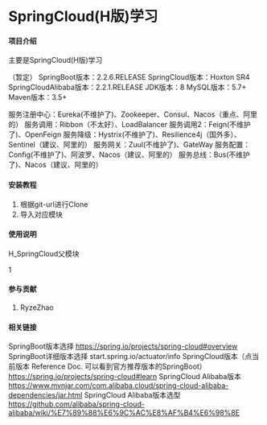 # SpringCloud(H版)学习

#### 项目介绍
主要是SpringCloud(H版)学习

（暂定）
SpringBoot版本：2.2.6.RELEASE
SpringCloud版本：Hoxton SR4
SpringCloudAlibaba版本：2.2.1.RELEASE
JDK版本：8
MySQL版本：5.7+
Maven版本：3.5+


服务注册中心：Eureka(不维护了)、Zookeeper、Consul、Nacos（重点、阿里的） 
服务调用：Ribbon（不太好）、LoadBalancer 
服务调用2：Feign(不维护了)、OpenFeign 
服务降级：Hystrix(不维护了)、Resilience4j（国外多）、Sentinel（建议、阿里的） 
服务网关：Zuul(不维护了)、GateWay 
服务配置：Config(不维护了)、阿波罗、Nacos（建议、阿里的） 
服务总线：Bus(不维护了)、Nacos（建议、阿里的）



#### 安装教程
1. 根据git-url进行Clone
2. 导入对应模块




#### 使用说明
H_SpringCloud父模块

1   





















#### 参与贡献
1. RyzeZhao





#### 相关链接
SpringBoot版本选择
    https://spring.io/projects/spring-cloud#overview
SpringBoot详细版本选择
    start.spring.io/actuator/info
SpringCloud版本（点当前版本	Reference Doc. 可以看到官方推荐版本的SpringBoot）
    https://spring.io/projects/spring-cloud#learn
SpringCloud Alibaba版本
    https://www.mvnjar.com/com.alibaba.cloud/spring-cloud-alibaba-dependencies/jar.html
SpringCloud Alibaba版本选型
    https://github.com/alibaba/spring-cloud-alibaba/wiki/%E7%89%88%E6%9C%AC%E8%AF%B4%E6%98%8E



